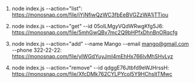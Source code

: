 1. node index.js --action="list":
   https://monosnap.com/file/jYjNfiwQzWC3fbEeBVGZzWA1jTTiou

2. node index.js --action="get" --id 05olLMgyVQdWRwgKfg5J6:
   https://monosnap.com/file/5mhGwQBv7mc2Q9bHPfxDhnBnORqcfg

3. node index.js --action="add" --name Mango --email mango@gmail.com --phone 322-22-22:
   https://monosnap.com/file/yIWGdYuyJmI4mEhHx766lvMhSHvLyz

4. node index.js --action="remove" --id qdggE76Jtbfd9eWJHrssH:
   https://monosnap.com/file/XfcDMk762CYLPYcol5Y9HChsltTMwc
